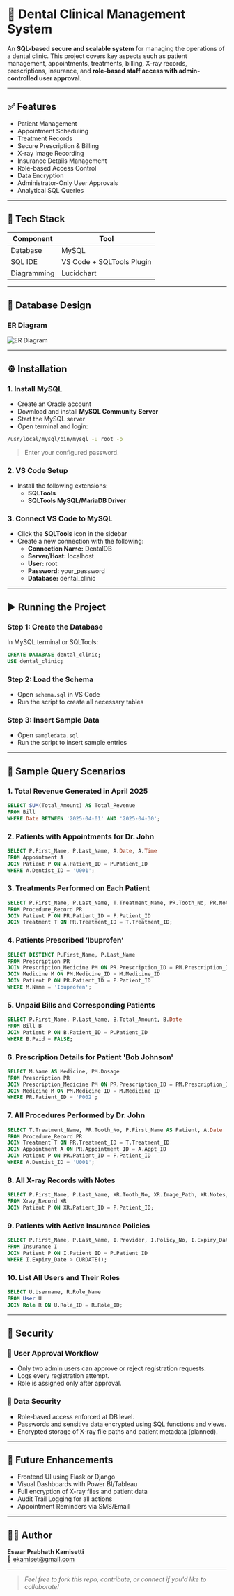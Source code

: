 # 🦷 Dental Clinical Management System

An **SQL-based secure and scalable system** for managing the operations of a dental clinic. This project covers key aspects such as patient management, appointments, treatments, billing, X-ray records, prescriptions, insurance, and **role-based staff access with admin-controlled user approval**.

---

## ✅ Features

- Patient Management  
- Appointment Scheduling  
- Treatment Records  
- Secure Prescription & Billing  
- X-ray Image Recording  
- Insurance Details Management  
- Role-based Access Control  
- Data Encryption  
- Administrator-Only User Approvals  
- Analytical SQL Queries  

---

## 🧰 Tech Stack

| Component      | Tool                        |
|----------------|-----------------------------|
| Database       | MySQL                       |
| SQL IDE        | VS Code + SQLTools Plugin   |
| Diagramming    | Lucidchart                  |

---

## 📐 Database Design

### ER Diagram  
![ER Diagram](diagrams/ER_Diagram.jpeg)

---

## ⚙️ Installation

### 1. Install MySQL
- Create an Oracle account
- Download and install **MySQL Community Server**
- Start the MySQL server
- Open terminal and login:
```bash
/usr/local/mysql/bin/mysql -u root -p
```
> Enter your configured password.

### 2. VS Code Setup
- Install the following extensions:
  - **SQLTools**
  - **SQLTools MySQL/MariaDB Driver**

### 3. Connect VS Code to MySQL
- Click the **SQLTools** icon in the sidebar
- Create a new connection with the following:
  - **Connection Name:** DentalDB  
  - **Server/Host:** localhost  
  - **User:** root  
  - **Password:** your_password  
  - **Database:** dental_clinic  

---

## ▶️ Running the Project

### Step 1: Create the Database
In MySQL terminal or SQLTools:
```sql
CREATE DATABASE dental_clinic;
USE dental_clinic;
```

### Step 2: Load the Schema
- Open `schema.sql` in VS Code  
- Run the script to create all necessary tables

### Step 3: Insert Sample Data
- Open `sampledata.sql`  
- Run the script to insert sample entries

---

## 🧠 Sample Query Scenarios

### 1. Total Revenue Generated in April 2025
```sql
SELECT SUM(Total_Amount) AS Total_Revenue
FROM Bill
WHERE Date BETWEEN '2025-04-01' AND '2025-04-30';
```

### 2. Patients with Appointments for Dr. John
```sql
SELECT P.First_Name, P.Last_Name, A.Date, A.Time
FROM Appointment A
JOIN Patient P ON A.Patient_ID = P.Patient_ID
WHERE A.Dentist_ID = 'U001';
```

### 3. Treatments Performed on Each Patient
```sql
SELECT P.First_Name, P.Last_Name, T.Treatment_Name, PR.Tooth_No, PR.Notes
FROM Procedure_Record PR
JOIN Patient P ON PR.Patient_ID = P.Patient_ID
JOIN Treatment T ON PR.Treatment_ID = T.Treatment_ID;
```

### 4. Patients Prescribed ‘Ibuprofen’
```sql
SELECT DISTINCT P.First_Name, P.Last_Name
FROM Prescription PR
JOIN Prescription_Medicine PM ON PR.Prescription_ID = PM.Prescription_ID
JOIN Medicine M ON PM.Medicine_ID = M.Medicine_ID
JOIN Patient P ON PR.Patient_ID = P.Patient_ID
WHERE M.Name = 'Ibuprofen';
```

### 5. Unpaid Bills and Corresponding Patients
```sql
SELECT P.First_Name, P.Last_Name, B.Total_Amount, B.Date
FROM Bill B
JOIN Patient P ON B.Patient_ID = P.Patient_ID
WHERE B.Paid = FALSE;
```

### 6. Prescription Details for Patient 'Bob Johnson'
```sql
SELECT M.Name AS Medicine, PM.Dosage
FROM Prescription PR
JOIN Prescription_Medicine PM ON PR.Prescription_ID = PM.Prescription_ID
JOIN Medicine M ON PM.Medicine_ID = M.Medicine_ID
WHERE PR.Patient_ID = 'P002';
```

### 7. All Procedures Performed by Dr. John
```sql
SELECT T.Treatment_Name, PR.Tooth_No, P.First_Name AS Patient, A.Date
FROM Procedure_Record PR
JOIN Treatment T ON PR.Treatment_ID = T.Treatment_ID
JOIN Appointment A ON PR.Appointment_ID = A.Appt_ID
JOIN Patient P ON PR.Patient_ID = P.Patient_ID
WHERE A.Dentist_ID = 'U001';
```

### 8. All X-ray Records with Notes
```sql
SELECT P.First_Name, P.Last_Name, XR.Tooth_No, XR.Image_Path, XR.Notes, XR.Date_Taken
FROM Xray_Record XR
JOIN Patient P ON XR.Patient_ID = P.Patient_ID;
```

### 9. Patients with Active Insurance Policies
```sql
SELECT P.First_Name, P.Last_Name, I.Provider, I.Policy_No, I.Expiry_Date
FROM Insurance I
JOIN Patient P ON I.Patient_ID = P.Patient_ID
WHERE I.Expiry_Date > CURDATE();
```

### 10. List All Users and Their Roles
```sql
SELECT U.Username, R.Role_Name
FROM User U
JOIN Role R ON U.Role_ID = R.Role_ID;
```

---

## 🔐 Security

### 🔑 User Approval Workflow
- Only two admin users can approve or reject registration requests.
- Logs every registration attempt.
- Role is assigned only after approval.

### 🔐 Data Security
- Role-based access enforced at DB level.
- Passwords and sensitive data encrypted using SQL functions and views.
- Encrypted storage of X-ray file paths and patient metadata (planned).

---

## 🚀 Future Enhancements

- Frontend UI using Flask or Django  
- Visual Dashboards with Power BI/Tableau  
- Full encryption of X-ray files and patient data  
- Audit Trail Logging for all actions  
- Appointment Reminders via SMS/Email  

---


## 👨‍⚕️ Author

**Eswar Prabhath Kamisetti**  
📧 ekamiset@gmail.com

---

> *Feel free to fork this repo, contribute, or connect if you'd like to collaborate!*
